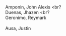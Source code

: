 <br>Amponin, John Alexis <br?
<br>Duenas, Jhazen <br?
<br>Geronimo, Reymark <br>
<br>Ausa, Justin <br>
